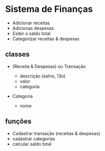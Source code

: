 # Sistema de Finanças

- Adicionar receitas
- Adicionas despesas
- Exibir o saldo total
- Categorizar receitas & despesas

## classes

- (Receita & Despesas) ou Transação
    - descrição (salrio, 13o)
    - valor
    - categoria

- Categoria
    - nome

## funções

- Cadastrar transação (receitas & despesas)
- cadastrar categorias
- calcular saldo total